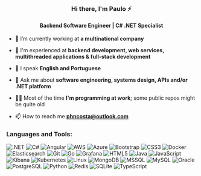 <h3 align="center">Hi there, I'm Paulo ⚡</h3>
<h4 align="center">Backend Software Engineer | C# .NET Specialist</h4>

- 🔭 I’m currently working at **a multinational company**

- 📄 I'm experienced at **backend development, web services, multithreaded applications & full-stack development**

- 🌱 I speak **English and Portuguese**

- 💬 Ask me about **software engineering, systems design, APIs and/or .NET platform**

- 👨‍💻 Most of the time **I'm programming at work**; some public repos might be quite old

- 📫 How to reach me **phncosta@outlook.com**
  
<h3 align="left">Languages and Tools:</h3>
<p> 

![.NET](https://img.shields.io/badge/.NET-512BD4?style=for-the-flat&logo=dotnet&logoColor=white)
![C#](https://img.shields.io/badge/C%23-239120?style=for-the-flat&logo=csharp&logoColor=white)
![Angular](https://img.shields.io/badge/Angular-DD0031?style=for-the-flat&logo=angular&logoColor=white)
![AWS](https://img.shields.io/badge/AWS-232F3E?style=for-the-flat&logo=amazonaws&logoColor=white)
![Azure](https://img.shields.io/badge/Azure-0078D4?style=for-the-flat&logo=microsoftazure&logoColor=white)
![Bootstrap](https://img.shields.io/badge/Bootstrap-563D7C?style=for-the-flat&logo=bootstrap&logoColor=white)
![CSS3](https://img.shields.io/badge/CSS3-1572B6?style=for-the-flat&logo=css3&logoColor=white)
![Docker](https://img.shields.io/badge/Docker-2496ED?style=for-the-flat&logo=docker&logoColor=white)
![Elasticsearch](https://img.shields.io/badge/Elasticsearch-005571?style=for-the-flat&logo=elasticsearch&logoColor=white)
![Git](https://img.shields.io/badge/Git-F05032?style=for-the-flat&logo=git&logoColor=white)
![Go](https://img.shields.io/badge/Go-00ADD8?style=for-the-flat&logo=go&logoColor=white)
![Grafana](https://img.shields.io/badge/Grafana-F46800?style=for-the-flat&logo=grafana&logoColor=white)
![HTML5](https://img.shields.io/badge/HTML5-E34F26?style=for-the-flat&logo=html5&logoColor=white)
![Java](https://img.shields.io/badge/Java-007396?style=for-the-flat&logo=java&logoColor=white)
![JavaScript](https://img.shields.io/badge/JavaScript-F7DF1E?style=for-the-flat&logo=javascript&logoColor=black)
![Kibana](https://img.shields.io/badge/Kibana-005571?style=for-the-flat&logo=kibana&logoColor=white)
![Kubernetes](https://img.shields.io/badge/Kubernetes-326CE5?style=for-the-flat&logo=kubernetes&logoColor=white)
![Linux](https://img.shields.io/badge/Linux-FCC624?style=for-the-flat&logo=linux&logoColor=black)
![MongoDB](https://img.shields.io/badge/MongoDB-47A248?style=for-the-flat&logo=mongodb&logoColor=white)
![MSSQL](https://img.shields.io/badge/Microsoft_SQL_Server-CC2927?style=for-the-flat&logo=microsoftsqlserver&logoColor=white)
![MySQL](https://img.shields.io/badge/MySQL-4479A1?style=for-the-flat&logo=mysql&logoColor=white)
![Oracle](https://img.shields.io/badge/Oracle-F80000?style=for-the-flat&logo=oracle&logoColor=white)
![PostgreSQL](https://img.shields.io/badge/PostgreSQL-336791?style=for-the-flat&logo=postgresql&logoColor=white)
![Python](https://img.shields.io/badge/Python-3776AB?style=for-the-flat&logo=python&logoColor=white)
![Redis](https://img.shields.io/badge/Redis-DC382D?style=for-the-flat&logo=redis&logoColor=white)
![SQLite](https://img.shields.io/badge/SQLite-003B57?style=for-the-flat&logo=sqlite&logoColor=white)
![TypeScript](https://img.shields.io/badge/TypeScript-3178C6?style=for-the-flat&logo=typescript&logoColor=white)

</p>

<!-- Let me help you, if you need something similar :)
Check out: https://rahuldkjain.github.io/gh-profile-readme-generator/ -->
